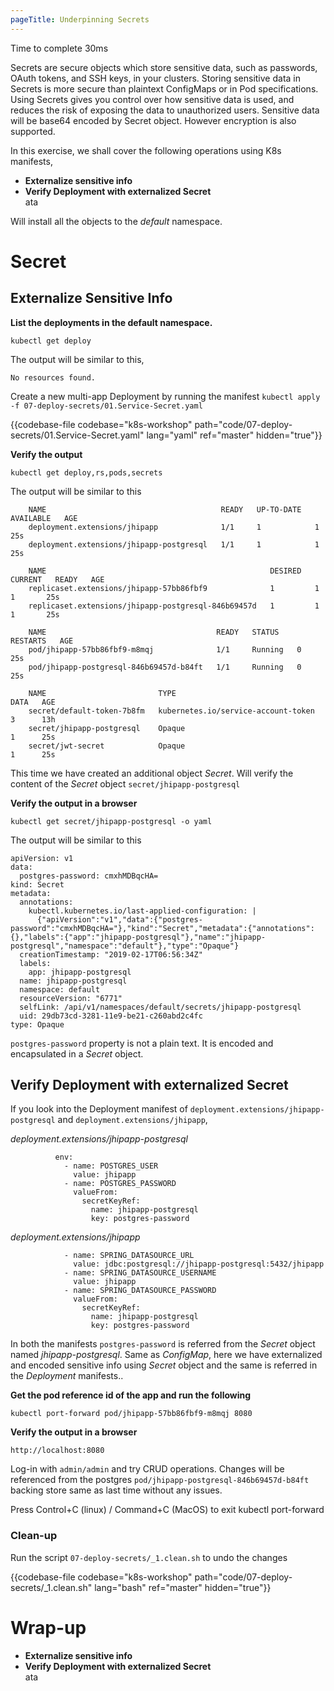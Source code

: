 ```yaml
---
pageTitle: Underpinning Secrets
---
```


<md-icon class="fa fa-clock-o fa-lg" aria-hidden="true"></md-icon> Time to complete 30ms

<i class="fa fa-info-circle fa-lg" aria-hidden="true" style="color:dark-blue"></i>
Secrets are secure objects which store sensitive data, such as passwords, OAuth tokens, and SSH keys, in your clusters. Storing sensitive data in Secrets is more secure than plaintext ConfigMaps or in Pod specifications. Using Secrets gives you control over how sensitive data is used, and reduces the risk of exposing the data to unauthorized users.
Sensitive data will be base64 encoded by Secret object. However encryption is also supported.

In this exercise, we shall cover the following operations using K8s
manifests,

<ul class="fa-ul">
  <li><i class="fa-li fa fa-square"></i><b>Externalize sensitive info</b></li>
  <li><i class="fa-li fa fa-square"></i><b>Verify Deployment with externalized Secret</b></li>ata 
</ul>

<i class="fa fa-info-circle" aria-hidden="true"></i> Will install all the objects to the *default* namespace.

# Secret

## Externalize Sensitive Info

**List the deployments in the default namespace.**

``` go-cli
kubectl get deploy
```

<i class="fa fa-spinner fa-pulse fa-fw"></i>
The output will be similar to this,

    No resources found.

Create a new multi-app Deployment by running the manifest <i class="fa fa-check-circle" aria-hidden="true" style="color:green"></i> `kubectl apply -f 07-deploy-secrets/01.Service-Secret.yaml`

{{codebase-file codebase="k8s-workshop" path="code/07-deploy-secrets/01.Service-Secret.yaml" lang="yaml" ref="master" hidden="true"}}

**Verify the output**

    kubectl get deploy,rs,pods,secrets

<i class="fa fa-spinner fa-pulse fa-fw"></i>
The output will be similar to this

```
    NAME                                       READY   UP-TO-DATE   AVAILABLE   AGE
    deployment.extensions/jhipapp              1/1     1            1           25s
    deployment.extensions/jhipapp-postgresql   1/1     1            1           25s
    
    NAME                                                  DESIRED   CURRENT   READY   AGE
    replicaset.extensions/jhipapp-57bb86fbf9              1         1         1       25s
    replicaset.extensions/jhipapp-postgresql-846b69457d   1         1         1       25s
    
    NAME                                      READY   STATUS    RESTARTS   AGE
    pod/jhipapp-57bb86fbf9-m8mqj              1/1     Running   0          25s
    pod/jhipapp-postgresql-846b69457d-b84ft   1/1     Running   0          25s
    
    NAME                         TYPE                                  DATA   AGE
    secret/default-token-7b8fm   kubernetes.io/service-account-token   3      13h
    secret/jhipapp-postgresql    Opaque                                1      25s
    secret/jwt-secret            Opaque                                1      25s
```

This time we have created an additional object _Secret_. Will verify the content of the _Secret_ object `secret/jhipapp-postgresql`

**Verify the output in a browser**

`kubectl get secret/jhipapp-postgresql -o yaml`

The output will be similar to this

```
apiVersion: v1
data:
  postgres-password: cmxhMDBqcHA=
kind: Secret
metadata:
  annotations:
    kubectl.kubernetes.io/last-applied-configuration: |
      {"apiVersion":"v1","data":{"postgres-password":"cmxhMDBqcHA="},"kind":"Secret","metadata":{"annotations":{},"labels":{"app":"jhipapp-postgresql"},"name":"jhipapp-postgresql","namespace":"default"},"type":"Opaque"}
  creationTimestamp: "2019-02-17T06:56:34Z"
  labels:
    app: jhipapp-postgresql
  name: jhipapp-postgresql
  namespace: default
  resourceVersion: "6771"
  selfLink: /api/v1/namespaces/default/secrets/jhipapp-postgresql
  uid: 29db73cd-3281-11e9-be21-c260abd2c4fc
type: Opaque
```

`postgres-password` property is not a plain text. It is encoded and encapsulated in a _Secret_ object.

## Verify Deployment with externalized Secret

If you look into the Deployment manifest of `deployment.extensions/jhipapp-postgresql` and `deployment.extensions/jhipapp`,

_deployment.extensions/jhipapp-postgresql_

```
          env:
            - name: POSTGRES_USER
              value: jhipapp
            - name: POSTGRES_PASSWORD
              valueFrom:
                secretKeyRef:
                  name: jhipapp-postgresql
                  key: postgres-password
```

_deployment.extensions/jhipapp_

```
            - name: SPRING_DATASOURCE_URL
              value: jdbc:postgresql://jhipapp-postgresql:5432/jhipapp
            - name: SPRING_DATASOURCE_USERNAME
              value: jhipapp
            - name: SPRING_DATASOURCE_PASSWORD
              valueFrom:
                secretKeyRef:
                  name: jhipapp-postgresql
                  key: postgres-password

```

In both the manifests `postgres-password` is referred from the _Secret_ object named _jhipapp-postgresql_. Same as _ConfigMap_, here we have externalized and encoded sensitive info using _Secret_ object and the same is referred in the _Deployment_ manifests..

**Get the pod reference id of the app and run the following**

`kubectl port-forward pod/jhipapp-57bb86fbf9-m8mqj 8080`

**Verify the output in a browser**

`http://localhost:8080`  

Log-in with `admin/admin` and try CRUD operations. Changes will be referenced from the postgres `pod/jhipapp-postgresql-846b69457d-b84ft` backing store same as last time without any issues.

Press Control+C (linux) / Command+C (MacOS) to exit kubectl port-forward

### Clean-up

Run the script <i class="fa fa-undo" aria-hidden="true" style="color:red"></i> `07-deploy-secrets/_1.clean.sh` to undo the changes

{{codebase-file codebase="k8s-workshop" path="code/07-deploy-secrets/_1.clean.sh" lang="bash" ref="master" hidden="true"}}


# Wrap-up
<ul class="fa-ul">
  <li><i class="fa-li fa fa-check-square"></i><b>Externalize sensitive info</b></li>
  <li><i class="fa-li fa fa-check-square"></i><b>Verify Deployment with externalized Secret</b></li>ata 
</ul>
